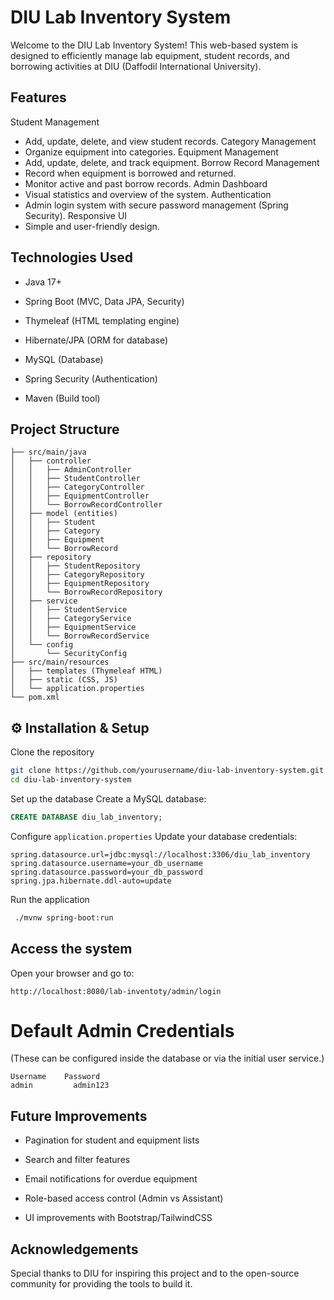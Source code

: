 # DIU Lab Inventory System

Welcome to the DIU Lab Inventory System!
This web-based system is designed to efficiently manage lab equipment, student records, and borrowing activities at DIU (Daffodil International University).
## Features

Student Management
 - Add, update, delete, and view student records.
Category Management
 - Organize equipment into categories.
Equipment Management
- Add, update, delete, and track equipment.
Borrow Record Management
- Record when equipment is borrowed and returned.
- Monitor active and past borrow records.
Admin Dashboard
- Visual statistics and overview of the system.
Authentication
- Admin login system with secure password management (Spring Security).
Responsive UI
- Simple and user-friendly design.

## Technologies Used

   - Java 17+

  - Spring Boot (MVC, Data JPA, Security)

  - Thymeleaf (HTML templating engine)

 - Hibernate/JPA (ORM for database)

 - MySQL (Database)

 - Spring Security (Authentication)

-  Maven (Build tool)

##  Project Structure
```
├── src/main/java
│   ├── controller
│   │   ├── AdminController
│   │   ├── StudentController
│   │   ├── CategoryController
│   │   ├── EquipmentController
│   │   └── BorrowRecordController
│   ├── model (entities)
│   │   ├── Student
│   │   ├── Category
│   │   ├── Equipment
│   │   └── BorrowRecord
│   ├── repository
│   │   ├── StudentRepository
│   │   ├── CategoryRepository
│   │   ├── EquipmentRepository
│   │   └── BorrowRecordRepository
│   ├── service
│   │   ├── StudentService
│   │   ├── CategoryService
│   │   ├── EquipmentService
│   │   └── BorrowRecordService
│   └── config
│       └── SecurityConfig
├── src/main/resources
│   ├── templates (Thymeleaf HTML)
│   ├── static (CSS, JS)
│   └── application.properties
└── pom.xml
```

## ⚙ Installation & Setup

Clone the repository
```bash
git clone https://github.com/yourusername/diu-lab-inventory-system.git
cd diu-lab-inventory-system
```
Set up the database
Create a MySQL database:
```sql
CREATE DATABASE diu_lab_inventory;
```
Configure `application.properties`
Update your database credentials:

```
spring.datasource.url=jdbc:mysql://localhost:3306/diu_lab_inventory
spring.datasource.username=your_db_username
spring.datasource.password=your_db_password
spring.jpa.hibernate.ddl-auto=update
```
Run the application

```bash
 ./mvnw spring-boot:run
```

## Access the system
Open your browser and go to:
```url
http://localhost:8080/lab-inventoty/admin/login
```

# Default Admin Credentials

(These can be configured inside the database or via the initial user service.)

```
Username	Password
admin	      admin123
```

## Future Improvements

- Pagination for student and equipment lists

- Search and filter features

- Email notifications for overdue equipment

- Role-based access control (Admin vs Assistant)

- UI improvements with Bootstrap/TailwindCSS

## Acknowledgements
Special thanks to DIU for inspiring this project and to the open-source community for providing the tools to build it.
